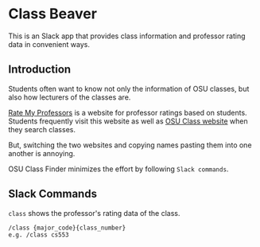 Class Beaver
==================

This is an Slack app that provides class information and professor rating data in convenient ways.

Introduction
------------

Students often want to know not only the information of OSU classes, but also how lecturers of the classes are.

[Rate My Professors](https://www.ratemyprofessors.com) is a website for professor ratings based on students. Students frequently visit this website as well as [OSU Class website](class.oregonstate.edu) when they search classes.

But, switching the two websites and copying names pasting them into one another is annoying.

OSU Class Finder minimizes the effort by following `Slack commands`.  

Slack Commands
--------

`class` shows the professor's rating data of the class.
```text
/class {major_code}{class_number}
e.g. /class cs553
```